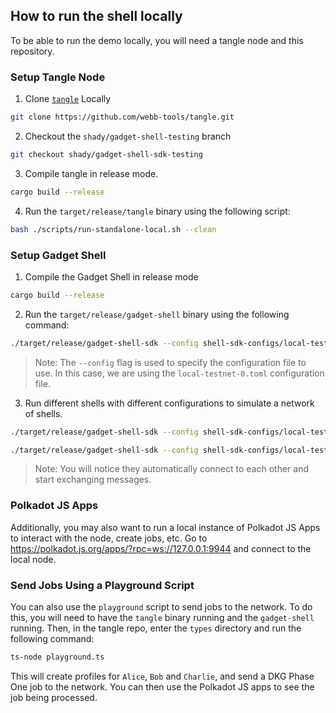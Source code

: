 ## How to run the shell locally

To be able to run the demo locally, you will need a tangle node and this repository.

### Setup Tangle Node

1. Clone [`tangle`](https://github.com/webb-tools/tangle) Locally
```bash
git clone https://github.com/webb-tools/tangle.git
```
2. Checkout the `shady/gadget-shell-testing` branch
```bash
git checkout shady/gadget-shell-sdk-testing
```
3. Compile tangle in release mode.
```bash
cargo build --release
```
4. Run the `target/release/tangle` binary using the following script:
```bash
bash ./scripts/run-standalone-local.sh --clean
```

### Setup Gadget Shell

1. Compile the Gadget Shell in release mode
```bash
cargo build --release
```
2. Run the `target/release/gadget-shell` binary using the following command:

```bash
./target/release/gadget-shell-sdk --config shell-sdk-configs/local-testnet-0.toml -vvv
```

> Note: The `--config` flag is used to specify the configuration file to use. In this case, we are using the `local-testnet-0.toml` configuration file.

3. Run different shells with different configurations to simulate a network of shells.

```bash
./target/release/gadget-shell-sdk --config shell-sdk-configs/local-testnet-1.toml -vvv
```

```bash
./target/release/gadget-shell-sdk --config shell-sdk-configs/local-testnet-2.toml -vvv
```

> Note: You will notice they automatically connect to each other and start exchanging messages.

### Polkadot JS Apps

Additionally, you may also want to run a local instance of Polkadot JS Apps to interact with the node, create jobs, etc.
Go to https://polkadot.js.org/apps/?rpc=ws://127.0.0.1:9944 and connect to the local node.

### Send Jobs Using a Playground Script

You can also use the `playground` script to send jobs to the network. To do this, you will need to have the `tangle` binary running and the `gadget-shell` running.
Then, in the tangle repo, enter the `types` directory and run the following command:

```bash
ts-node playground.ts
```

This will create profiles for `Alice`, `Bob` and `Charlie`, and send a DKG Phase One job to the network. You can then use the Polkadot JS apps to see the job being processed.
